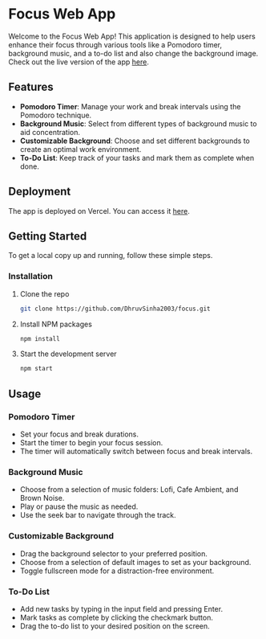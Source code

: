 # Focus Web App

Welcome to the Focus Web App! This application is designed to help users enhance their focus through various tools like a Pomodoro timer, background music, and a to-do list and also change the background image. Check out the live version of the app [here](https://focus-dhruv-sinhas-projects.vercel.app/).

## Features

- **Pomodoro Timer**: Manage your work and break intervals using the Pomodoro technique.
- **Background Music**: Select from different types of background music to aid concentration.
- **Customizable Background**: Choose and set different backgrounds to create an optimal work environment.
- **To-Do List**: Keep track of your tasks and mark them as complete when done.

## Deployment

The app is deployed on Vercel. You can access it [here](https://focus-dhruv-sinhas-projects.vercel.app/).

## Getting Started

To get a local copy up and running, follow these simple steps.

### Installation

1. Clone the repo
   ```sh
   git clone https://github.com/DhruvSinha2003/focus.git
   ```
2. Install NPM packages
   ```sh
   npm install
   ```
3. Start the development server
   ```sh
   npm start
   ```

## Usage

### Pomodoro Timer

- Set your focus and break durations.
- Start the timer to begin your focus session.
- The timer will automatically switch between focus and break intervals.

### Background Music

- Choose from a selection of music folders: Lofi, Cafe Ambient, and Brown Noise.
- Play or pause the music as needed.
- Use the seek bar to navigate through the track.

### Customizable Background

- Drag the background selector to your preferred position.
- Choose from a selection of default images to set as your background.
- Toggle fullscreen mode for a distraction-free environment.

### To-Do List

- Add new tasks by typing in the input field and pressing Enter.
- Mark tasks as complete by clicking the checkmark button.
- Drag the to-do list to your desired position on the screen.
